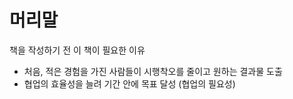 # 머리말 
책을 작성하기 전 이 책이 필요한 이유

- 처음, 적은 경험을 가진 사람들이 시행착오를 줄이고 원하는 결과물 도출
- 협업의 효율성을 늘려 기간 안에 목표 달성 (협업의 필요성)
